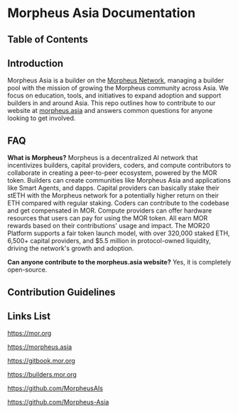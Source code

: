 # Morpheus Asia Documentation

## Table of Contents

## Introduction

Morpheus Asia is a builder on the [Morpheus Network](https://mor.org), managing a builder pool with the mission of growing the Morpheus community across Asia. We focus on education, tools, and initiatives to expand adoption and support builders in and around Asia. This repo outlines how to contribute to our website at [morpheus.asia](https://morpheus.asia) and answers common questions for anyone looking to get involved.
## FAQ
**What is Morpheus?**
Morpheus is a decentralized AI network that incentivizes builders, capital providers, coders, and compute contributors to collaborate in creating a peer-to-peer ecosystem, powered by the MOR token. Builders can create communities like Morpheus Asia and applications like Smart Agents, and dapps. Capital providers can basically stake their stETH with the Morpheus network for a potentially higher return on their ETH compared with regular staking. Coders can contribute to the codebase and get compensated in MOR. Compute providers can offer hardware resources that users can pay for using the MOR token. All earn MOR rewards based on their contributions' usage and impact. The MOR20 Platform supports a fair token launch model, with over 320,000 staked ETH, 6,500+ capital providers, and $5.5 million in protocol-owned liquidity, driving the network's growth and adoption.

**Can anyone contribute to the morpheus.asia website?**
Yes, it is completely open-source.

## Contribution Guidelines

## Links List
https://mor.org

https://morpheus.asia

https://gitbook.mor.org

https://builders.mor.org

https://github.com/MorpheusAIs

https://github.com/Morpheus-Asia



